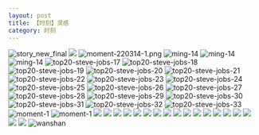```yaml
---
layout: post
title: 【时刻】灵感
category: 时刻
---
```

![story_new_final](http://rab41f8zg.hd-bkt.clouddn.com/img/story_new_final_0322.png)
![](http://ran7ztk3m.hd-bkt.clouddn.com/img/moment-220505-1.png)
![moment-220314-1.png](http://rab41f8zg.hd-bkt.clouddn.com/img/moment-220314-1.png)
![ming-14](http://rab41f8zg.hd-bkt.clouddn.com/img/moment-0317-1.png)
![ming-14](http://rab41f8zg.hd-bkt.clouddn.com/img/moment-0317-2.png)
![ming-14](http://rab41f8zg.hd-bkt.clouddn.com/img/ming-14.png)
![top20-steve-jobs-17](http://rab41f8zg.hd-bkt.clouddn.com/img/jobs-17.png)
![top20-steve-jobs-18](http://rab41f8zg.hd-bkt.clouddn.com/img/jobs-18.png)
![top20-steve-jobs-19](http://rab41f8zg.hd-bkt.clouddn.com/img/jobs-19.png)
![top20-steve-jobs-20](http://rab41f8zg.hd-bkt.clouddn.com/img/jobs-20.png)
![top20-steve-jobs-21](http://rab41f8zg.hd-bkt.clouddn.com/img/jobs-21.png)
![top20-steve-jobs-22](http://rab41f8zg.hd-bkt.clouddn.com/img/jobs-22.png)
![top20-steve-jobs-23](http://rab41f8zg.hd-bkt.clouddn.com/img/jobs-23.png)
![top20-steve-jobs-24](http://rab41f8zg.hd-bkt.clouddn.com/img/jobs-24.png)
![top20-steve-jobs-25](http://rab41f8zg.hd-bkt.clouddn.com/img/jobs-25.png)
![top20-steve-jobs-26](http://rab41f8zg.hd-bkt.clouddn.com/img/jobs-26.png)
![top20-steve-jobs-27](http://rab41f8zg.hd-bkt.clouddn.com/img/jobs-27.png)
![top20-steve-jobs-28](http://rab41f8zg.hd-bkt.clouddn.com/img/jobs-28.png)
![top20-steve-jobs-29](http://rab41f8zg.hd-bkt.clouddn.com/img/jobs-29.png)
![top20-steve-jobs-30](http://rab41f8zg.hd-bkt.clouddn.com/img/jobs-30.png)
![top20-steve-jobs-31](http://rab41f8zg.hd-bkt.clouddn.com/img/jobs-31.png)
![top20-steve-jobs-32](http://rab41f8zg.hd-bkt.clouddn.com/img/jobs-32.png)
![top20-steve-jobs-33](http://rab41f8zg.hd-bkt.clouddn.com/img/jobs-33.png)
![moment-1](http://rab41f8zg.hd-bkt.clouddn.com/img/moment-1.png)
![moment-1](http://rab41f8zg.hd-bkt.clouddn.com/img/moment-0317-3.png)
![](http://rab41f8zg.hd-bkt.clouddn.com/img/moment-0317-4.png)
![](http://rab41f8zg.hd-bkt.clouddn.com/img/moment-0319-1.png)
![](http://rab41f8zg.hd-bkt.clouddn.com/img/moment-0319-2.png)
![](http://rab41f8zg.hd-bkt.clouddn.com/img/moment-0319-3.png)
![](http://rab41f8zg.hd-bkt.clouddn.com/img/moment-220324-1.png)
![](http://rab41f8zg.hd-bkt.clouddn.com/img/moment-220324-2.png)
![](http://rab41f8zg.hd-bkt.clouddn.com/img/moment-220324-3.png)
![](http://rab41f8zg.hd-bkt.clouddn.com/img/moment-220324-4.png)
![](http://rab41f8zg.hd-bkt.clouddn.com/img/moment-220324-5.png)
![](http://rab41f8zg.hd-bkt.clouddn.com/img/moment-220324-6.png)
![](http://rab41f8zg.hd-bkt.clouddn.com/img/moment-220324-7.png)
![](http://rab41f8zg.hd-bkt.clouddn.com/img/taste-220323-1.png)
![](http://rab41f8zg.hd-bkt.clouddn.com/img/taste-220323-2.png)
![](http://rab41f8zg.hd-bkt.clouddn.com/img/taste-220323-3.png)
![](http://rab41f8zg.hd-bkt.clouddn.com/img/taste-220323-4.png)
![](http://rab41f8zg.hd-bkt.clouddn.com/img/taste-220323-5.png)
![](http://rab41f8zg.hd-bkt.clouddn.com/img/abdomen-220406-1.png)
![](http://rab41f8zg.hd-bkt.clouddn.com/img/abdomen-220406-2.png)
![wanshan](http://rab41f8zg.hd-bkt.clouddn.com/img/wanshan.png)



  




